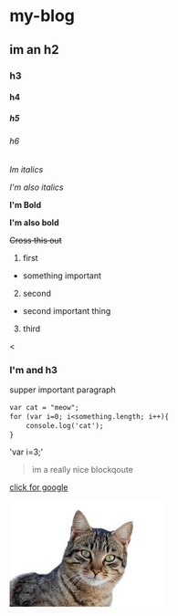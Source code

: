 # my-blog
## im an h2
### h3
#### h4
##### h5
###### h6

*Im italics*  

_I'm also italics_

**I'm Bold**

__I'm also bold__


~~Cross this out~~

1. first
  * something important
2. second
  - second important thing
3. third


<<h3>I'm and h3</h3>
<p>supper important paragraph</p>

```
var cat = "meow";
for (var i=0; i<something.length; i++){
    console.log('cat');
}

```
'var i=3;'

> im a really nice 
> blockqoute

[click for google](https://wwww.google)

![cat pic](https://raw.githubusercontent.com/guthb/my-blog/master/screenshots/download.jpeg)

